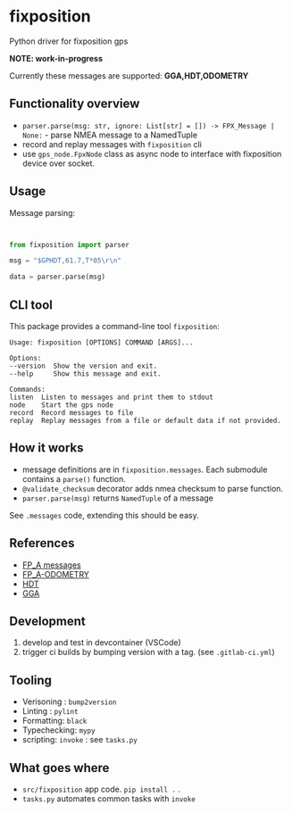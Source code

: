 # fixposition


Python driver for fixposition gps

**NOTE: work-in-progress**

Currently these messages are supported: **GGA,HDT,ODOMETRY**

## Functionality overview

* `parser.parse(msg: str, ignore: List[str] = []) -> FPX_Message | None:` - parse NMEA message to a NamedTuple
* record and replay messages with `fixposition` cli
* use `gps_node.FpxNode` class as async node to interface with fixposition device over socket.


## Usage


Message parsing:

```python


from fixposition import parser

msg = "$GPHDT,61.7,T*05\r\n"

data = parser.parse(msg)


```

## CLI tool

This package provides a command-line tool `fixposition`:

    Usage: fixposition [OPTIONS] COMMAND [ARGS]...

    Options:
    --version  Show the version and exit.
    --help     Show this message and exit.

    Commands:
    listen  Listen to messages and print them to stdout
    node    Start the gps node
    record  Record messages to file
    replay  Replay messages from a file or default data if not provided.

## How it works

* message definitions are in `fixposition.messages`. Each submodule contains a `parse()`
function.
* `@validate_checksum` decorator adds nmea checksum to parse function.
* `parser.parse(msg)` returns `NamedTuple` of a message

See `.messages` code, extending this should be easy.


## References

* [FP_A messages](https://docs.fixposition.com/fd/fp_a-messages)
* [FP_A-ODOMETRY](https://docs.fixposition.com/fd/fp_a-odometry)
* [HDT](https://docs.fixposition.com/fd/nmea-gp-hdt)
* [GGA](https://docs.fixposition.com/fd/nmea-gp-gga)


## Development


1. develop and test in devcontainer (VSCode)
2. trigger ci builds by bumping version with a tag. (see `.gitlab-ci.yml`)

## Tooling

* Verisoning : `bump2version`
* Linting : `pylint`
* Formatting: `black`
* Typechecking: `mypy`
* scripting: `invoke` : see `tasks.py`

## What goes where
* `src/fixposition` app code. `pip install .` .
* `tasks.py` automates common tasks with `invoke`
